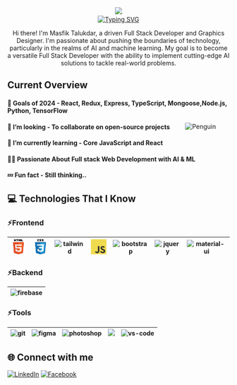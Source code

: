 <div align="center" >
     <img  src = "https://i.ibb.co/VHFjZBB/Masfik-talukdar-2.png"/>
</div>

<div align='center'>
<a href="https://git.io/typing-svg"><img src="https://readme-typing-svg.demolab.com?font=+&weight=700&size=22&pause=106&center=true&vCenter=true&width=460&lines=Front-end Developer;JavaScript Developer;Graphics Designer;Passionate For Software Engineer" alt="Typing SVG" />

</a>

<P>Hi there! I'm Masfik Talukdar, a driven Full Stack Developer and Graphics Designer. I'm passionate about pushing the boundaries of technology, particularly in the realms of AI and machine learning. My goal is to become a versatile Full Stack Developer with the ability to implement cutting-edge AI solutions to tackle real-world problems.</P>
</div>

## Current Overview

#### 🥅 Goals of 2024 - React, Redux, Express, TypeScript, Mongoose,Node.js, Python, TensorFlow

<img align="right" src="https://i.ibb.co/TMSfT1s/32353962-c7ki-coub-220829.jpg" alt="Penguin" width="20%" />

#### 👯 I’m looking - To collaborate on open-source projects

#### 🌱 I’m currently learning - Core JavaScript and React

#### 👨‍💻 Passionate About Full stack Web Development with AI & ML

#### 💤 Fun fact - Still thinking..

## 💻 Technologies That I Know

### ⚡Frontend

| <img src="https://raw.githubusercontent.com/devicons/devicon/master/icons/html5/html5-original-wordmark.svg" alt="html5" width="40"/> | <img src="https://raw.githubusercontent.com/devicons/devicon/master/icons/css3/css3-original-wordmark.svg" alt="css3" width="40"/> | <img src="https://www.vectorlogo.zone/logos/tailwindcss/tailwindcss-icon.svg" alt="tailwind" width="40"/> | <img src="https://raw.githubusercontent.com/devicons/devicon/master/icons/javascript/javascript-original.svg" alt="javascript" width="40"/> |  <img src="https://upload.wikimedia.org/wikipedia/commons/b/b2/Bootstrap_logo.svg" alt="bootstrap" width="40"/> | <img src="https://upload.wikimedia.org/wikipedia/commons/f/fd/JQuery-Logo.svg" alt="jquery" width="40"/> | <img src="https://cdn.jsdelivr.net/gh/devicons/devicon/icons/materialui/materialui-original.svg" alt="material-ui" width="40"/> |
|-|-|-|-|-|-|-|

### ⚡Backend

|<img src="https://www.vectorlogo.zone/logos/firebase/firebase-icon.svg" alt="firebase" width="40"/>|
|-|


### ⚡Tools

| <img src="https://cdn.jsdelivr.net/gh/devicons/devicon/icons/git/git-original.svg" alt="git" width="40"/> | <img src="https://cdn.jsdelivr.net/gh/devicons/devicon/icons/figma/figma-original.svg" alt="figma" width="40"/> | <img src="https://upload.wikimedia.org/wikipedia/commons/a/af/Adobe_Photoshop_CC_icon.svg" alt="photoshop" width="40"/> | <img src="https://upload.wikimedia.org/wikipedia/commons/f/fb/Adobe_Illustrator_CC_icon.svg" width="40"/> | <img src="https://upload.wikimedia.org/wikipedia/commons/9/9a/Visual_Studio_Code_1.35_icon.svg" alt="vs-code" width="40"/> |
|-|-|-|-|-|






## 🌐 Connect with me
[![LinkedIn](https://img.shields.io/badge/LinkedIn-%230077B5.svg?logo=linkedin&logoColor=white)](https://www.linkedin.com/in/masfik-talukdar/) [![Facebook](https://img.shields.io/badge/Facebook-%231877F2.svg?logo=Facebook&logoColor=white)](https://www.facebook.com/masfik.talukdar.7)


<!-- <div align="center" >
## Current Stats 
     <div>
          <img src="http://github-profile-summary-cards.vercel.app/api/cards/stats?username=kawsarkabir&theme=github_dark" width="33%">
          <img src="http://github-profile-summary-cards.vercel.app/api/cards/repos-per-language?username=kawsarkabir&theme=github_dark" width="33%">
          <img src="http://github-profile-summary-cards.vercel.app/api/cards/productive-time?username=kawsarkabir&theme=github_dark&utcOffset=8" width="33%">
     </div>
     <img src="http://github-profile-summary-cards.vercel.app/api/cards/profile-details?username=kawsarkabir&theme=github_dark" width="100%">
</div> -->



